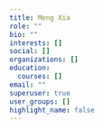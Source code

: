 ```yaml
---
title: Meng Xia
role: ""
bio: ""
interests: []
social: []
organizations: []
education:
  courses: []
email: ""
superuser: true
user_groups: []
highlight_name: false
---
```

